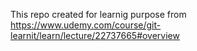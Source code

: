 This repo created for learnig purpose from https://www.udemy.com/course/git-learnit/learn/lecture/22737665#overview